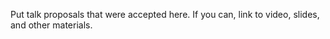 Put talk proposals that were accepted here.  If you can, link to video, slides, and other materials.
